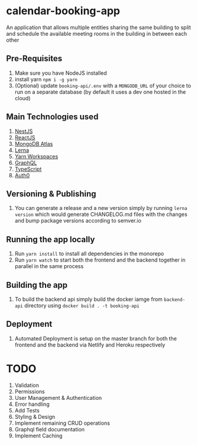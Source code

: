 # calendar-booking-app
An application that allows multiple entities sharing the same building to split and schedule the available meeting rooms in the building in between each other

## Pre-Requisites
1. Make sure you have NodeJS installed
2. install yarn `npm i -g yarn`
3. (Optional) update `booking-api/.env` with a `MONGODB_URL` of your choice to run on a separate database (by default it uses a dev one hosted in the cloud)

## Main Technologies used
1. [NestJS](https://nestjs.com/)
2. [ReactJS](https://reactjs.org/)
3. [MongoDB Atlas](https://cloud.mongodb.com/)
4. [Lerna](https://lerna.js.org/)
5. [Yarn Workspaces](https://classic.yarnpkg.com/lang/en/docs/workspaces/)
6. [GraphQL](https://graphql.org/)
7. [TypeScript](https://www.typescriptlang.org/)
8. [Auth0](https://auth0.com/)

## Versioning & Publishing
1. You can generate a release and a new version simply by running `lerna version` which would generate CHANGELOG.md files with the changes and bump package versions according to semver.io

## Running the app locally
1. Run `yarn install` to install all dependencies in the monorepo
2. Run `yarn watch` to start both the frontend and the backend together in parallel in the same process

## Building the app
1. To build the backend api simply build the docker iamge from `backend-api` directory using `docker build . -t booking-api`

## Deployment
1. Automated Deployment is setup on the master branch for both the frontend and the backend via Netlify and Heroku respectively


# TODO
1. Validation
2. Permissions
3. User Management & Authentication
4. Error handling
5. Add Tests
6. Styling & Design
7. Implement remaining CRUD operations 
8. Graphql field documentation
9. Implement Caching
